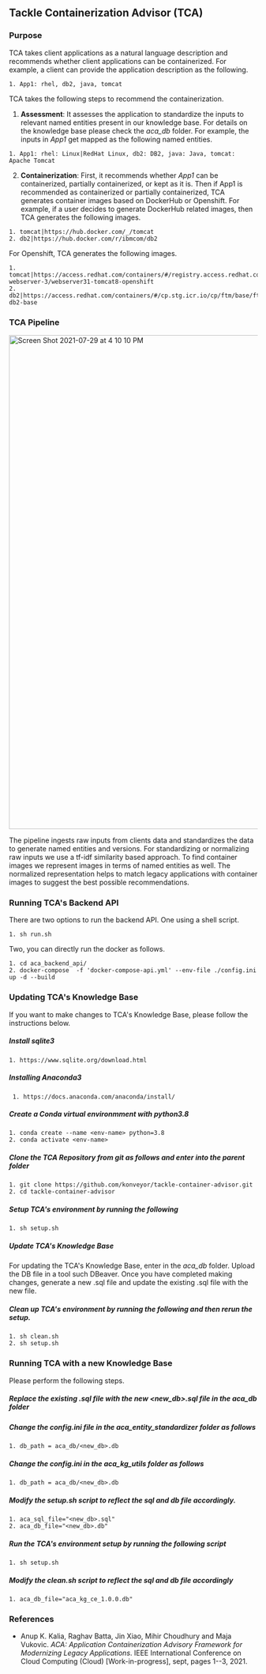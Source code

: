 ## Tackle Containerization Advisor (TCA)
### Purpose

TCA takes client applications as a natural language description and recommends whether client applications can be containerized. For example, a client can provide the application description as the following. 

```
1. App1: rhel, db2, java, tomcat
```


TCA takes the following steps to recommend the containerization. 

1. **Assessment**: It assesses the application to standardize the inputs to relevant named entities present in our knowledge base. For details on the knowledge base please check the *aca_db* folder. For example, the inputs in *App1* get mapped as the following named entities.

```	
1. App1: rhel: Linux|RedHat Linux, db2: DB2, java: Java, tomcat: Apache Tomcat
```

2. **Containerization**: First, it recommends whether *App1* can be containerized, partially containerized, or kept as it is. Then if App1 is recommended as containerized or partially containerized, TCA generates container images based on DockerHub or Openshift. For example, if a user decides to generate DockerHub related images, then TCA generates the following images.

```
1. tomcat|https://hub.docker.com/_/tomcat
2. db2|https://hub.docker.com/r/ibmcom/db2
```

For Openshift, TCA generates the following images.

	1. tomcat|https://access.redhat.com/containers/#/registry.access.redhat.com/jboss-webserver-3/webserver31-tomcat8-openshift
	2. db2|https://access.redhat.com/containers/#/cp.stg.icr.io/cp/ftm/base/ftm-db2-base

### TCA Pipeline

<img width="1000" alt="Screen Shot 2021-07-29 at 4 10 10 PM" src="https://user-images.githubusercontent.com/8302569/127559151-bc9f3176-fcc4-4032-a0b7-ba1a29212b5b.png">

The pipeline ingests raw inputs from clients data and standardizes the data to generate named entities and versions. For standardizing or normalizing raw inputs we use a tf-idf similarity based approach. To find container images we represent images in terms of named entities as well. The normalized representation helps to match legacy applications with container images to suggest the best possible recommendations.

### Running TCA's Backend API

There are two options to run the backend API. One using a shell script.

	1. sh run.sh
	
Two, you can directly run the docker as follows.

	1. cd aca_backend_api/
	2. docker-compose  -f 'docker-compose-api.yml' --env-file ./config.ini up -d --build

### Updating TCA's Knowledge Base

If you want to make changes to TCA's Knowledge Base, please follow the instructions below.

##### Install sqlite3

	1. https://www.sqlite.org/download.html

##### Installing Anaconda3 

	 1. https://docs.anaconda.com/anaconda/install/

##### Create a Conda virtual environmment with python3.8

	1. conda create --name <env-name> python=3.8
	2. conda activate <env-name>

##### Clone the TCA Repository from git as follows and enter into the parent folder

	1. git clone https://github.com/konveyor/tackle-container-advisor.git
	2. cd tackle-container-advisor

##### Setup TCA's environment by running the following

	1. sh setup.sh

##### Update TCA's Knowledge Base

For updating the TCA's Knowledge Base, enter in the *aca_db* folder. Upload the DB file in a tool such DBeaver. Once you have completed making changes, generate a new .sql file and update the existing .sql file with the new file.

##### Clean up TCA's environment by running the following and then rerun the setup.

	1. sh clean.sh
	2. sh setup.sh


### Running TCA with a new Knowledge Base
Please perform the following steps.

##### Replace the existing .sql file with the new <new_db>.sql file in the aca_db folder 

##### Change the *config.ini* file in the aca_entity_standardizer folder as follows

    1. db_path = aca_db/<new_db>.db

##### Change the *config.ini*  in the aca_kg_utils folder as follows

    1. db_path = aca_db/<new_db>.db

##### Modify the *setup.sh* script to reflect the sql and db file accordingly.

	1. aca_sql_file="<new_db>.sql"
	2. aca_db_file="<new_db>.db"


##### Run the TCA's environment setup by running the following script

	1. sh setup.sh
    
##### Modify the *clean.sh* script to reflect the sql and db file accordingly

	1. aca_db_file="aca_kg_ce_1.0.0.db"

### References

* Anup K. Kalia, Raghav Batta, Jin Xiao, Mihir Choudhury and Maja Vukovic. *ACA: Application Containerization Advisory Framework for Modernizing Legacy Applications*.  IEEE International Conference on Cloud Computing (Cloud) [Work-in-progress], sept, pages 1--3, 2021.
